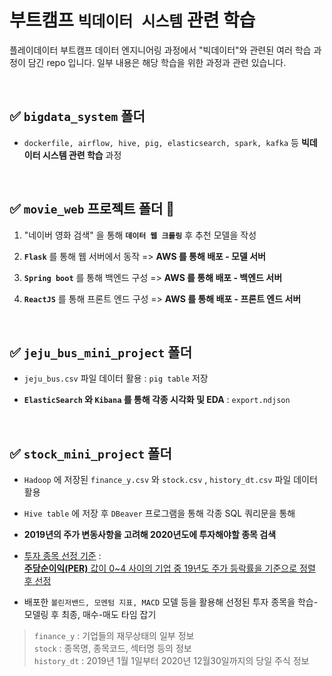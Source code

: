 # 부트캠프 `빅데이터 시스템` 관련 학습
플레이데이터 부트캠프 데이터 엔지니어링 과정에서 "빅데이터"와 관련된 여러 학습 과정이 담긴 repo 입니다. 일부 내용은 해당 학습을 위한 과정과 관련 있습니다.

<br>

## ✅ `bigdata_system` 폴더

- `dockerfile, airflow, hive, pig, elasticsearch, spark, kafka` 등 **빅데이터 시스템 관련 학습** 과정
<br>

## ✅ `movie_web` 프로젝트 폴더 🎦

1. "네이버 영화 검색" 을 통해 **`데이터 웹 크롤링`** 후 추천 모델을 작성<br>

1. **`Flask`** 를 통해 웹 서버에서 동작 => **AWS 를 통해 배포 - 모델 서버** <br>

1. **`Spring boot`** 를 통해 백엔드 구성 => **AWS 를 통해 배포 - 백엔드 서버** <br>

1. **`ReactJS`** 를 통해 프론트 엔드 구성 => **AWS 를 통해 배포 - 프론트 엔드 서버**
<br>

## ✅ `jeju_bus_mini_project` 폴더

- `jeju_bus.csv` 파일 데이터 활용 : `pig table` 저장
  
- **`ElasticSearch` 와 `Kibana` 를 통해 각종 시각화 및 EDA** : `export.ndjson`
<br>

## ✅ `stock_mini_project` 폴더

- `Hadoop` 에 저장된 `finance_y.csv` 와 `stock.csv` , `history_dt.csv` 파일 데이터 활용
  
- `Hive table` 에 저장 후 `DBeaver` 프로그램을 통해 각종 SQL 쿼리문을 통해
  
- **2019년의 주가 변동사항을 고려해 2020년도에 투자해야할 종목 검색**<br>

- <u>투자 종목 선정 기준</u> : <br> <u>**주당순이익(PER)** 값이 0~4 사이의 기업 중 19년도 주가 등락률을 기준으로 정렬 후 선정</u>
  
- 배포한 `볼린저밴드, 모멘텀 지표, MACD` 모델 등을 활용해 선정된 투자 종목을 학습-모델링 후 최종, 매수-매도 타임 잡기

> `finance_y` : 기업들의 재무상태의 일부 정보<br>
> `stock` : 종목명, 종목코드, 섹터명 등의 정보<br>
> `history_dt` : 2019년 1월 1일부터 2020년 12월30일까지의 당일 주식 정보

